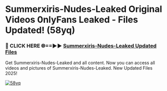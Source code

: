 # Summerxiris-Nudes-Leaked Original Videos 0nlyFans Leaked - Files Updated! (58yq)

<h3>🔴 CLICK HERE 🌐==►► <a href="https://tinyurl.com/5h6xmrr3" rel="nofollow">Summerxiris-Nudes-Leaked Updated Files</a></h3>

Get Summerxiris-Nudes-Leaked and all content. Now you can access all videos and pictures of Summerxiris-Nudes-Leaked. New Updated Files 2025!

[![58yq](https://i.imgur.com/KVD873Z.gif)](https://tinyurl.com/5h6xmrr3)
